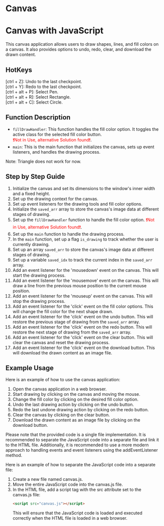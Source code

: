 # Canvas

# Canvas with JavaScript

This canvas application allows users to draw shapes, lines, and fill colors on a canvas. It also provides options to undo, redo, clear, and download the drawn content.

## HotKeys 
[ctrl + Z]: Undo to the last checkpoint. <br>
[ctrl + Y]: Redo to the last checkpoint. <br>
[ctrl + alt + P]: Select Pen. <br>
[ctrl + alt + R]: Select Rectangle. <br>
[ctrl + alt + C]: Select Circle. <br>

## Function Description

- `fillDrawHandler`: This function handles the fill color option. It toggles the active class for the selected fill color button.<br> <span style="color:red"> ❗Not in Use, alternative Solution found❗</span>.
- `main`: This is the main function that initializes the canvas, sets up event listeners, and handles the drawing process.

Note: Triangle does not work for now.

## Step by Step Guide

1. Initialize the canvas and set its dimensions to the window's inner width and a fixed height.
2. Set up the drawing context for the canvas.
3. Set up event listeners for the drawing tools and fill color options.
4. Initialize the `saved_arr` array to store the canvas's image data at different stages of drawing.
5. Set up the `fillDrawHandler` function to handle the fill color option. <span style="color:red"> ❗Not in Use, alternative Solution found❗</span>.
6. Set up the `main` function to handle the drawing process.
7. In the `main` function, set up a flag `is_drawing` to track whether the user is currently drawing.
8. Set up an array `saved_arr` to store the canvas's image data at different stages of drawing.
9. Set up a variable `saved_idx` to track the current index in the `saved_arr` array.
10. Add an event listener for the 'mousedown' event on the canvas. This will start the drawing process.
11. Add an event listener for the 'mousemove' event on the canvas. This will draw a line from the previous mouse position to the current mouse position.
12. Add an event listener for the 'mouseup' event on the canvas. This will stop the drawing process.
13. Add an event listener for the 'click' event on the fill color options. This will change the fill color for the next shape drawn.
14. Add an event listener for the 'click' event on the undo button. This will restore the previous stage of drawing from the `saved_arr` array.
15. Add an event listener for the 'click' event on the redo button. This will restore the next stage of drawing from the `saved_arr` array.
16. Add an event listener for the 'click' event on the clear button. This will clear the canvas and reset the drawing process.
17. Add an event listener for the 'click' event on the download button. This will download the drawn content as an image file.

## Example Usage

Here is an example of how to use the canvas application:

1. Open the canvas application in a web browser.
2. Start drawing by clicking on the canvas and moving the mouse.
3. Change the fill color by clicking on the desired fill color option.
4. Undo the last drawing action by clicking on the undo button.
5. Redo the last undone drawing action by clicking on the redo button.
6. Clear the canvas by clicking on the clear button.
7. Download the drawn content as an image file by clicking on the download button.

Please note that the provided code is a single file implementation. It is recommended to separate the JavaScript code into a separate file and link it to the HTML file. Additionally, it is recommended to use a more modern approach to handling events and event listeners using the addEventListener method.

Here is an example of how to separate the JavaScript code into a separate file:

1. Create a new file named canvas.js.
2. Move the entire JavaScript code into the canvas.js file.
3. In the HTML file, add a script tag with the src attribute set to the canvas.js file:
   ```html
   <script src="canvas.js"></script>
   ```
   This will ensure that the JavaScript code is loaded and executed correctly when the HTML file is loaded in a web browser.


